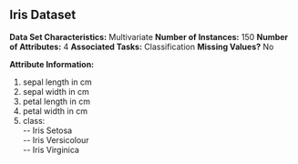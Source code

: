 ## Iris Dataset

**Data Set Characteristics:** Multivariate
**Number of Instances:** 150
**Number of Attributes:** 4
**Associated Tasks:** Classification
**Missing Values?** No

**Attribute Information:**
1. sepal length in cm  
2. sepal width in cm  
3. petal length in cm  
4. petal width in cm  
5. class:  
-- Iris Setosa  
-- Iris Versicolour  
-- Iris Virginica
